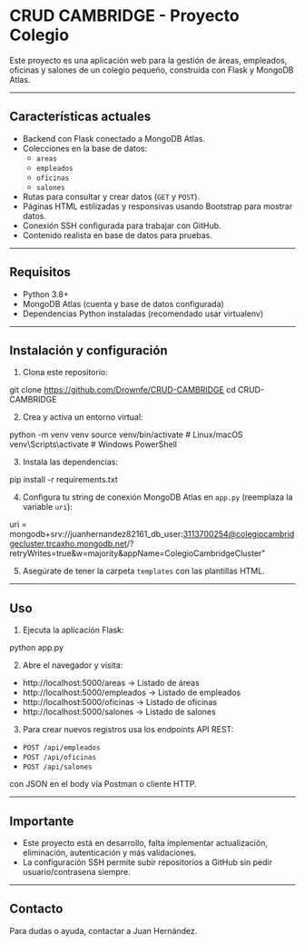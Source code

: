 # CRUD CAMBRIDGE - Proyecto Colegio

Este proyecto es una aplicación web para la gestión de áreas, empleados, oficinas y salones de un colegio pequeño, construida con Flask y MongoDB Atlas.

---

## Características actuales

- Backend con Flask conectado a MongoDB Atlas.
- Colecciones en la base de datos:  
  - `areas`  
  - `empleados`  
  - `oficinas`  
  - `salones`
- Rutas para consultar y crear datos (`GET` y `POST`).
- Páginas HTML estilizadas y responsivas usando Bootstrap para mostrar datos.
- Conexión SSH configurada para trabajar con GitHub.
- Contenido realista en base de datos para pruebas.

---

## Requisitos

- Python 3.8+  
- MongoDB Atlas (cuenta y base de datos configurada)  
- Dependencias Python instaladas (recomendado usar virtualenv)

---

## Instalación y configuración

1. Clona este repositorio:

git clone https://github.com/Drownfe/CRUD-CAMBRIDGE
cd CRUD-CAMBRIDGE


2. Crea y activa un entorno virtual:

python -m venv venv
source venv/bin/activate # Linux/macOS
venv\Scripts\activate # Windows PowerShell


3. Instala las dependencias:

pip install -r requirements.txt


4. Configura tu string de conexión MongoDB Atlas en `app.py` (reemplaza la variable `uri`):

uri = mongodb+srv://juanhernandez82161_db_user:3113700254@colegiocambridgecluster.trcaxho.mongodb.net/?retryWrites=true&w=majority&appName=ColegioCambridgeCluster"


5. Asegúrate de tener la carpeta `templates` con las plantillas HTML.

---

## Uso

1. Ejecuta la aplicación Flask:

python app.py

2. Abre el navegador y visita:

- http://localhost:5000/areas → Listado de áreas
- http://localhost:5000/empleados → Listado de empleados
- http://localhost:5000/oficinas → Listado de oficinas
- http://localhost:5000/salones → Listado de salones

3. Para crear nuevos registros usa los endpoints API REST:

- `POST /api/empleados`  
- `POST /api/oficinas`  
- `POST /api/salones`

con JSON en el body vía Postman o cliente HTTP.

---

## Importante

- Este proyecto está en desarrollo, falta implementar actualización, eliminación, autenticación y más validaciones.
- La configuración SSH permite subir repositorios a GitHub sin pedir usuario/contrasena siempre.

---

## Contacto

Para dudas o ayuda, contactar a Juan Hernández.


